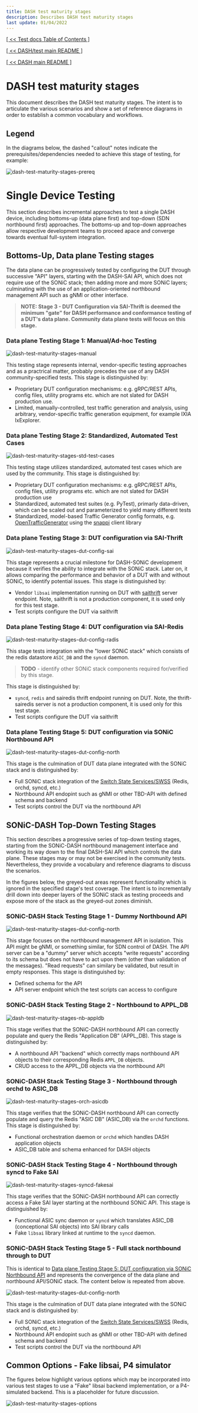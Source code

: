 ```yaml
---
title: DASH test maturity stages
description: Describes DASH test maturity stages
last update: 01/04/2022
---
```


[[ << Test docs Table of Contents ]](./README.md)

[[ << DASH/test main README ]](../README.md)

[[ << DASH main README ]](../../README.md)

# DASH test maturity stages

This document describes the DASH test maturity stages. The intent is to articulate the various scenarios and show a set of reference diagrams in order to establish a common vocabulary and workflows.

## Legend
In the diagrams below, the dashed "callout" notes indicate the prerequisites/dependencies needed to achieve this stage of testing, for example:

![dash-test-maturity-stages-prereq](../images/dash-test-maturity-stages-prereq.png) 

# Single Device Testing
This section describes incremental approaches to test a single DASH device, including bottoms-up (data plane first) and top-down (SDN northbound first) approaches.
The bottoms-up and top-down approaches allow respective development teams to proceed apace and converge towards eventual full-system integration.

## Bottoms-Up, Data plane Testing stages
The data plane can be progressively tested by configuring the DUT through successive "API" layers, starting with the DASH-SAI API, which does not require use of the SONiC stack; then adding more and more SONiC layers; culminating with the use of an application-oriented northbound management API such as gNMI or other interface.

> **NOTE: Stage 3 - DUT Configuration via SAI-Thrift is deemed the minimum "gate" for DASH performance and conformance testing of a DUT's data plane. Community data plane tests will focus on this stage.**

### Data plane Testing Stage 1: Manual/Ad-hoc Testing

![dash-test-maturity-stages-manual](../images/dash-test-maturity-stages-manual.png) 

This testing stage represents internal, vendor-specific testing approaches and as a practrical matter, probably precedes the use of any DASH community-specified tests. This stage is distinguished by:

* Proprietary DUT configuration mechanisms: e.g. gRPC/REST APIs, config files, utility programs etc. which are not slated for DASH production use.
* Limited, manually-controlled, test traffic generation and analysis, using arbitrary, vendor-specific  traffic generation equipment, for example IXIA IxExplorer.

### Data plane Testing Stage 2: Standardized, Automated Test Cases

![dash-test-maturity-stages-std-test-cases](../images/dash-test-maturity-stages-std-test-cases.png) 

This testing stage utilizes standardized, automated test cases which are used by the community. This stage is distinguished by:

* Proprietary DUT configuration mechanisms: e.g. gRPC/REST APIs, config files, utility programs etc. which are not slated for DASH production use
* Standardized, automated test suites (e.g. PyTest), primarly data-driven, which can be scaled out and parameterized to yield many different tests
* Standardized, model-based Traffic Generator config formats, e.g. [OpenTrafficGenerator](https://github.com/open-traffic-generator) using the [snappi](https://github.com/open-traffic-generator/snappi) client library
### Data plane Testing Stage 3: DUT configuration via SAI-Thrift

![dash-test-maturity-stages-dut-config-sai](../images/dash-test-maturity-stages-dut-config-sai.png) 

This stage represents a crucial milestone for DASH-SONiC development because it verifies the ability to integrate with the SONiC stack. Later on, it allows comparing the performance and behavior of a DUT with and without SONiC, to identify potential issues. This stage is distinguished by:

* Vendor `libsai` implementation running on DUT with [saithrift](https://github.com/opencomputeproject/SAI/tree/master/test/saithrift) server endpoint. Note, saithrift is not a production component, it is used only for this test stage.
* Test scripts configure the DUT via saithrift

### Data plane Testing Stage 4: DUT configuration via SAI-Redis

![dash-test-maturity-stages-dut-config-radis](../images/dash-test-maturity-stages-dut-config-sairedis.png) 

This stage tests integration with the "lower SONiC stack" which consists of the redis datastore `ASIC_DB` and the `syncd` daemon.
>**TODO** - identify other SONiC stack components required for/verified by this stage.

This stage is distinguished by:
* `syncd`, `redis` and sairedis thrift endpoint running on DUT. Note, the thrift-sairedis server is not a production component, it is used only for this test stage.
* Test scripts configure the DUT via saithrift
### Data plane Testing Stage 5: DUT configuration via SONiC Northbound API

![dash-test-maturity-stages-dut-config-north](../images/dash-test-maturity-stages-dut-config-north.png) 

This stage is the culmination of DUT data plane integrated with the SONiC stack and is distinguished by:

* Full SONiC stack integration of the [Switch State Services/SWSS](https://github.com/Azure/sonic-swss) (Redis, orchd, syncd, etc.)
* Northbound API endopint such as gNMI or other TBD-API with defined schema and backend
* Test scripts control the DUT via the northbound API

## SONiC-DASH Top-Down Testing Stages
This section describes a progressive series of top-down testing stages, starting from the SONiC-DASH northbound management interface and working its way down to the final DASH-SAI API which controls the data plane. These stages may or may not be exercised in the community tests. Nevertheless, they provide a vocabulary and reference diagrams to discuss the scenarios.

In the figures below, the greyed-out areas represent functionality which is ignored in the specified stage's test coverage. The intent is to incrementally drill down into deeper layers of the SONiC stack as testing proceeds and expose more of the stack as the greyed-out zones diminish.

### SONiC-DASH Stack Testing Stage 1 - Dummy Northbound API

![dash-test-maturity-stages-dut-config-north](../images/dash-test-maturity-stages-dummy-north.png)

This stage focuses on the northbound management API in isolation. This API might be gNMI, or something similar, for SDN control of DASH. The API server can be a "dummy" server which accepts "write requests" according to its schema but does not have to act upon them (other than validation of the messages). "Read requests" can similary be validated, but result in empty responses. This stage is distinguished by:

* Defined schema for the API
* API server endpoint which the test scripts can access to configure

### SONiC-DASH Stack Testing Stage 2 - Northbound to APPL_DB

![dash-test-maturity-stages-nb-appldb](../images/dash-test-maturity-stages-nb-appldb.png)

This stage verifies that the SONiC-DASH northbound API can correctly populate and query the Redis "Application DB" (APPL_DB). This stage is distinguished by:

* A northbound API "backend" which correctly maps northbound API objects to their corresponding Redis `APPL_DB` objects.
* CRUD access to the APPL_DB objects via the northbound API

### SONiC-DASH Stack Testing Stage 3 - Northbound through orchd to ASIC_DB

![dash-test-maturity-stages-orch-asicdb](../images/dash-test-maturity-stages-orch-asicdb.png)

This stage verifies that the SONiC-DASH northbound API can correctly populate and query the Redis "ASIC DB" (ASIC_DB) via the `orchd` functions. This stage is distinguished by:

* Functional orchestration daemon or `orchd` which handles DASH application objects
* ASIC_DB table and schema enhanced for DASH objects

### SONiC-DASH Stack Testing Stage 4 - Northbound through syncd to Fake SAI

![dash-test-maturity-stages-syncd-fakesai](../images/dash-test-maturity-stages-syncd-fakesai.png)

This stage verifies that the SONiC-DASH northbound API can correctly access a Fake SAI layer starting at the northbound SONiC API. This stage is distinguished by:

* Functional ASIC sync daemon or `syncd` which translates ASIC_DB (conceptional SAI objects) into SAI library calls
* Fake `libsai` library linked at runtime to the `syncd` daemon.

### SONiC-DASH Stack Testing Stage 5 - Full stack northbound through to DUT
This is identical to [Data plane Testing Stage 5: DUT configuration via SONiC Northbound API](#dataplane-testing-stage-5-dut-configuration-via-sonic-northbound-api) and represents the convergence of the data plane and northbound API/SONiC stack. The content below is repeated from above.

![dash-test-maturity-stages-dut-config-north](../images/dash-test-maturity-stages-dut-config-north.png) 

This stage is the culmination of DUT data plane integrated with the SONiC stack and is distinguished by:

* Full SONiC stack integration of the [Switch State Services/SWSS](https://github.com/Azure/sonic-swss) (Redis, orchd, syncd, etc.)
* Northbound API endopint such as gNMI or other TBD-API with defined schema and backend
* Test scripts control the DUT via the northbound API
## Common Options - Fake libsai, P4 simulator
The figures below highlight various options which may be incorporated into various test stages to use a "Fake" libsai backend implementation, or a P4-simulated backend. This is a placeholder for future discussion.

![dash-test-maturity-stages-options](../images/dash-test-maturity-stages-options.png) 
